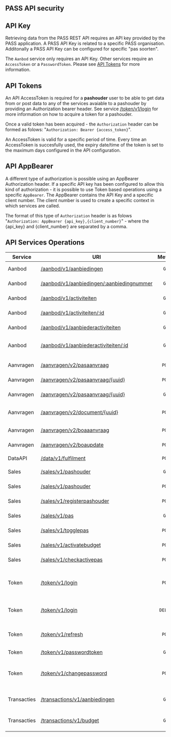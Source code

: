 ## **PASS API security**

## API Key

Retrieving data from the PASS REST API requires an API key provided by the PASS application. A PASS API Key is related to a specific PASS organisation. Additonally a PASS API Key can be configured for specific "pas soorten".

The `Aanbod` service only requires an API Key. Other services require an `AccessToken` or a `PasswordToken`. Please see [API Tokens](#api-tokens) for more information.

## API Tokens

An API AccessToken is required for a **pashouder** user to be able to get data from or post data to any of the services avaiable to a pashouder by providing an Authorization bearer header. See service [/token/v1/login](#retrieve-token) for more information on how to acquire a token for a pashouder.

Once a valid token has been acquired - the `Authorization` header can be formed as folows: "`Authorization: Bearer {access_token}`".

An AccessToken is valid for a specific period of time. Every time an AccessToken is succesfully used, the expiry date/time of the token is set to the maximum days configured in the API configuration.

## API AppBearer

A different type of authorization is possible using an AppBearer Authorization header. If a specific API key has been configured to allow this kind of authorization - it is possible to use Token based operations using a specific `AppBearer`. The AppBearer contains the API Key and a specific client number. The client number is used to create a specific context in which services are called.

The format of this type of `Authorization` header is as folows "`Authorization: AppBearer {api_key},{client_number}`" - where the {api_key} and {client_number} are separated by a comma.

## API Services Operations

| Service     | URI                                                                                  |  Method  | Description                                                     |
| ----------- | ------------------------------------------------------------------------------------ | :------: | --------------------------------------------------------------- |
| Aanbod      | [/aanbod/v1/aanbiedingen](aanbiedingen.md#retrieve-aanbiedingen)                     |  `GET`   | retrieve a list of aanbiedingen                                 |
| Aanbod      | [/aanbod/v1/aanbiedingen/:aanbiedingnummer](aanbiedingen.md#retrieve-aanbieding)                   |  `GET`   | retrieve a single aanbieding by id                              |
| Aanbod      | [/aanbod/v1/activiteiten](activiteiten.md#retrieve-activiteiten)                     |  `GET`   | retrieve a list of activiteiten                                 |
| Aanbod      | [/aanbod/v1/activiteiten/:id](activiteiten.md#retrieve-activiteit)                   |  `GET`   | retrieve a single activiteit by id                              |
| Aanbod      | [/aanbod/v1/aanbiederactiviteiten](activiteiten.md#retrieve-aanbiederactiviteiten)   |  `GET`   | retrieve a list of aanbiederactiviteiten                        |
| Aanbod      | [/aanbod/v1/aanbiederactiviteiten/:id](activiteiten.md#retrieve-aanbiederactiviteit) |  `GET`   | retrieve a single aanbiederactiviteit by id                     |
|             |                                                                                      |          |                                                                 |
| Aanvragen   | [/aanvragen/v2/pasaanvraag](aanvragen.md#initiate-pasaanvraag)                       |  `POST`  | initiate a new pasaanvraag                                      |
| Aanvragen   | [/aanvragen/v2/pasaanvraag/{uuid}](aanvragen.md#update-pasaanvraag)                  |  `POST`  | update an existing pasaanvraag                                  |
| Aanvragen   | [/aanvragen/v2/pasaanvraag/{uuid}](aanvragen.md#retrieve-pasaanvraag)                |  `GET`   | retrieve a pasaanvraag                                          |
| Aanvragen   | [/aanvragen/v2/document/{uuid}](aanvragen.md#upload-document)                        |  `POST`  | upload binary content for document                              |
| Aanvragen   | [/aanvragen/v2/boaaanvraag](boaaanvragen.md#initiate-boaaanvraag)                    |  `POST`  | initiate a new boa aanvraag                                     |
| Aanvragen   | [/aanvragen/v2/boaupdate](boaaanvragen.md#update-boaaanvraag)                        |  `POST`  | webhook updat for boaaanvraag                                   |
|             |                                                                                      |          |                                                                 |
| DataAPI     | [/data/v1/fulfilment](dataapi.md#add-fulfilment-data)                                |  `POST`  | add fulfilment data                                             |
|             |                                                                                      |          |                                                                 |
| Sales       | [/sales/v1/pashouder](sales.md#retrieve-pashouder)                                   |  `GET`   | retrieve a single pashouder by token                            |
| Sales       | [/sales/v1/pashouder](sales.md#update-pashouder)                                     |  `POST`  | update pashouder by token                                       |
| Sales       | [/sales/v1/registerpashouder](sales.md#register-pashouder)                           |  `POST`  | register pashouder to account                                   |
| Sales       | [/sales/v1/pas](sales.md#retrieve-pas)                                               |  `GET`   | retrieve pas details by pasnummer                               |
| Sales       | [/sales/v1/togglepas](sales.md#toggle-pas)                                           |  `POST`  | toggle pas status (block/unblock)                               |
| Sales       | [/sales/v1/activatebudget](sales.md#activate-budget)                                 |  `POST`  | activate budgets on pas                                         |
| Sales       | [/sales/v1/checkactivepas](sales.md#check-active-pas)                                |  `POST`  | check for active and valid pa                                   |
|             |                                                                                      |          |                                                                 |
| Token       | [/token/v1/login](token.md#login)                                                    |  `POST`  | login using Basic authentication and return an AccessToken      |
| Token       | [/token/v1/login](token.md#logout)                                                   | `DELETE` | logout using Bearer authentication and expiring the AccessToken |
| Token       | [/token/v1/refresh](token.md#refresh)                                                |  `POST`  | refresh the given AccessToken expiry date                       |
| Token       | [/token/v1/passwordtoken](token.md#passwordtoken)                                    |  `GET`   | retrieve a password token by login_name                         |
| Token       | [/token/v1/changepassword](token.md#passwordtoken)                                   |  `POST`  | change password for pashouder related to provided PasswordToken |
|             |                                                                                      |          |                                                                 |
| Transacties | [/transactions/v1/aanbiedingen](transactions.md#retrieve-aanbieding-transactions)    |  `GET`   | retrieve transactions for aanbiedingen for pashouder            |
| Transacties | [/transactions/v1/budget](transactions.md#retrieve-budget-transactions)              |  `GET`   | retrieve transactions for budgetten for pashouder               |
